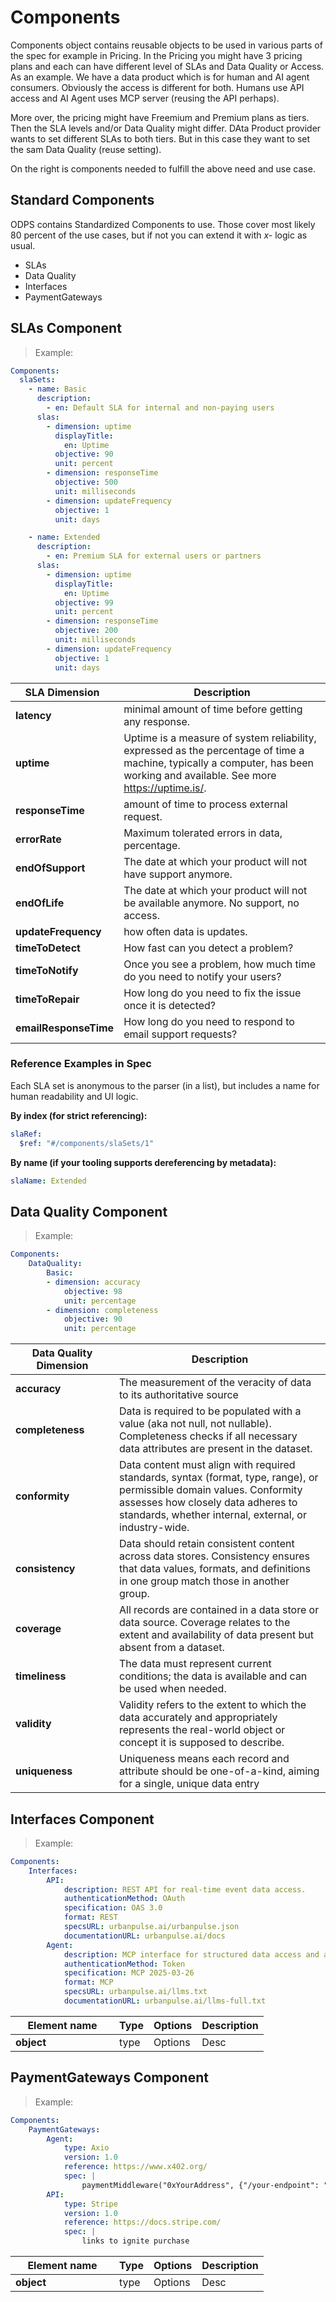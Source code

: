 # Components

Components object contains reusable objects to be used in various parts of the spec for example in Pricing. In the Pricing you might have 3 pricing plans and each can have different level of SLAs and Data Quality or Access. As an example. We have a data product which is for human and AI agent consumers. Obviously the access is different for both. Humans use API access and AI Agent uses MCP server (reusing the API perhaps). 

More over, the pricing might have Freemium and Premium plans as tiers. Then the SLA levels and/or Data Quality might differ. DAta Product provider wants to set different SLAs to both tiers. But in this case they want to set the sam Data Quality (reuse setting).

On the right is components needed to fulfill the above need and use case. 

## Standard Components

ODPS contains Standardized Components to use. Those cover most likely 80 percent of the use cases, but if not you can extend it with *x-* logic as usual. 

- SLAs
- Data Quality
- Interfaces
- PaymentGateways



## SLAs Component

> Example:


```yml 
Components:
  slaSets:
    - name: Basic
      description:
        - en: Default SLA for internal and non-paying users
      slas:
        - dimension: uptime
          displayTitle:
            en: Uptime
          objective: 90
          unit: percent
        - dimension: responseTime
          objective: 500
          unit: milliseconds
        - dimension: updateFrequency
          objective: 1
          unit: days

    - name: Extended
      description:
        - en: Premium SLA for external users or partners
      slas:
        - dimension: uptime
          displayTitle:
            en: Uptime
          objective: 99
          unit: percent
        - dimension: responseTime
          objective: 200
          unit: milliseconds
        - dimension: updateFrequency
          objective: 1
          unit: days
```


| <div style="width:150px">SLA Dimension</div>   | Description | 
|---|---|
| **latency** | minimal amount of time before getting any response. |
| **uptime** | Uptime is a measure of system reliability, expressed as the percentage of time a machine, typically a computer, has been working and available. See more https://uptime.is/. |
| **responseTime** | amount of time to process external request. |
| **errorRate** | Maximum tolerated errors in data, percentage. |
| **endOfSupport** | The date at which your product will not have support anymore. |
| **endOfLife** | The date at which your product will not be available anymore. No support, no access. |
| **updateFrequency** | how often data is updates. |
| **timeToDetect** | How fast can you detect a problem? |
| **timeToNotify** | Once you see a problem, how much time do you need to notify your users? |
| **timeToRepair** | How long do you need to fix the issue once it is detected? |
| **emailResponseTime** | How long do you need to respond to email support requests? |


### Reference Examples in Spec

Each SLA set is anonymous to the parser (in a list), but includes a name for human readability and UI logic.

**By index (for strict referencing):**

```yml 
slaRef:
  $ref: "#/components/slaSets/1"
```

**By name (if your tooling supports dereferencing by metadata):**

```yml 
slaName: Extended
```


## Data Quality Component

> Example:

```yml 
Components:
    DataQuality:
        Basic:
        - dimension: accuracy
            objective: 98
            unit: percentage
        - dimension: completeness
            objective: 90
            unit: percentage

```

| <div style="width:150px">Data Quality Dimension</div>   | Description | 
|---|---|
| **accuracy** | The measurement of the veracity of data to its authoritative source |
| **completeness** | Data is required to be populated with a value (aka not null, not nullable). Completeness checks if all necessary data attributes are present in the dataset. |
| **conformity** | Data content must align with required standards, syntax (format, type, range), or permissible domain values. Conformity assesses how closely data adheres to standards, whether internal, external, or industry-wide. |
| **consistency** | Data should retain consistent content across data stores. Consistency ensures that data values, formats, and definitions in one group match those in another group. |
| **coverage** | All records are contained in a data store or data source. Coverage relates to the extent and availability of data present but absent from a dataset. |
| **timeliness** | The data must represent current conditions; the data is available and can be used when needed.  |
| **validity** | Validity refers to the extent to which the data accurately and appropriately represents the real-world object or concept it is supposed to describe. |
| **uniqueness** | Uniqueness means each record and attribute should be one-of-a-kind, aiming for a single, unique data entry |



## Interfaces Component

> Example:

```yml 
Components:
    Interfaces:
        API:
            description: REST API for real-time event data access.
            authenticationMethod: OAuth
            specification: OAS 3.0
            format: REST
            specsURL: urbanpulse.ai/urbanpulse.json
            documentationURL: urbanpulse.ai/docs 
        Agent:
            description: MCP interface for structured data access and agent interaction.
            authenticationMethod: Token
            specification: MCP 2025-03-26
            format: MCP
            specsURL: urbanpulse.ai/llms.txt
            documentationURL: urbanpulse.ai/llms-full.txt
```

| <div style="width:150px">Element name</div>   | Type  | Options  | Description  |
|---|---|---|---|
| **object** | type | Options | Desc |



## PaymentGateways Component

> Example:

```yml 
Components:
    PaymentGateways:
        Agent:
            type: Axio
            version: 1.0
            reference: https://www.x402.org/
            spec: |
                paymentMiddleware("0xYourAddress", {"/your-endpoint": "$0.01"});
        API:
            type: Stripe
            version: 1.0
            reference: https://docs.stripe.com/
            spec: |
                links to ignite purchase

```

| <div style="width:150px">Element name</div>   | Type  | Options  | Description  |
|---|---|---|---|
| **object** | type | Options | Desc |

